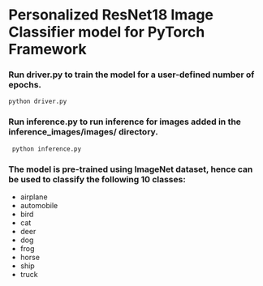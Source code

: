 # Personalized ResNet18 Image Classifier model for PyTorch Framework

### Run driver.py to train the model for a user-defined number of epochs.
```python driver.py```
### Run inference.py to run inference for images added in the inference_images/images/ directory.
``` python inference.py```
### The model is pre-trained using ImageNet dataset, hence can be used to classify the following 10 classes:
- airplane
- automobile
- bird
- cat
- deer
- dog
- frog
- horse
- ship
- truck
